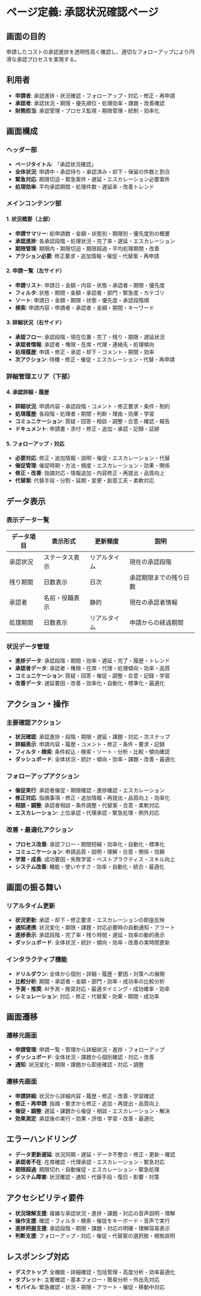 # ページ定義: 承認状況確認ページ

## 画面の目的
申請したコストの承認進捗を透明性高く確認し、適切なフォローアップにより円滑な承認プロセスを実現する。

## 利用者
- **申請者**: 承認進捗・状況確認・フォローアップ・対応・修正・再申請
- **承認者**: 承認状況・期限・優先順位・処理効率・課題・改善確認
- **財務担当**: 承認管理・プロセス監視・期限管理・統制・効率化

## 画面構成

### ヘッダー部
- **ページタイトル**: 「承認状況確認」
- **全体状況**: 申請中・承認待ち・承認済み・却下・保留の件数と割合
- **緊急対応**: 期限切迫・緊急案件・遅延・エスカレーション必要案件
- **処理効率**: 平均承認期間・処理件数・遅延率・改善トレンド

### メインコンテンツ部

#### 1. 状況概要（上部）
- **申請サマリー**: 総申請数・金額・状態別・期限別・優先度別の概要
- **承認進捗**: 各承認段階・処理状況・完了率・遅延・エスカレーション
- **期限管理**: 期限内・期限切迫・期限超過・平均処理期間・改善
- **アクション必要**: 修正要求・追加情報・催促・代替案・再申請

#### 2. 申請一覧（左サイド）
- **申請リスト**: 申請日・金額・内容・状態・承認者・期限・優先度
- **フィルタ**: 状態・期間・金額・承認者・部門・緊急度・カテゴリ
- **ソート**: 申請日・金額・期限・状態・優先度・承認段階順
- **検索**: 申請内容・申請者・承認者・金額・期間・キーワード

#### 3. 詳細状況（右サイド）
- **承認フロー**: 承認段階・現在位置・完了・残り・期限・遅延状況
- **承認者情報**: 承認者・権限・在席・代理・連絡先・処理傾向
- **処理履歴**: 申請・修正・承認・却下・コメント・期間・効率
- **次アクション**: 待機・修正・催促・エスカレーション・代替・再申請

### 詳細管理エリア（下部）

#### 4. 承認詳細・履歴
- **詳細状況**: 申請内容・承認段階・コメント・修正要求・条件・制約
- **処理履歴**: 各段階・処理者・期間・判断・理由・効果・学習
- **コミュニケーション**: 質疑・回答・相談・調整・合意・確認・報告
- **ドキュメント**: 申請書・添付・修正・追加・承認・記録・証跡

#### 5. フォローアップ・対応
- **必要対応**: 修正・追加情報・説明・催促・エスカレーション・代替
- **催促管理**: 催促時期・方法・頻度・エスカレーション・効果・関係
- **修正・改善**: 指摘対応・情報追加・内容修正・再提出・品質向上
- **代替案**: 代替手段・分割・延期・変更・創意工夫・柔軟対応

## データ表示

### 表示データ一覧
| データ項目 | 表示形式 | 更新頻度 | 説明 |
|-----------|---------|---------|------|
| 承認状況 | ステータス表示 | リアルタイム | 現在の承認段階 |
| 残り期間 | 日数表示 | 日次 | 承認期限までの残り日数 |
| 承認者 | 名前・役職表示 | 静的 | 現在の承認者情報 |
| 処理期間 | 日数表示 | リアルタイム | 申請からの経過期間 |

### 状況データ管理
- **進捗データ**: 承認段階・期間・効率・遅延・完了・履歴・トレンド
- **承認者データ**: 承認者・権限・在席・代理・処理傾向・効率・品質
- **コミュニケーション**: 質疑・回答・催促・調整・合意・記録・学習
- **改善データ**: 遅延要因・改善・効率化・自動化・標準化・最適化

## アクション・操作

### 主要確認アクション
- **状況確認**: 承認進捗・段階・期限・遅延・課題・対応・次ステップ
- **詳細表示**: 申請内容・履歴・コメント・修正・条件・要求・記録
- **フィルタ・検索**: 条件絞込・検索・ソート・分析・比較・傾向確認
- **ダッシュボード**: 全体状況・統計・傾向・効率・課題・改善・最適化

### フォローアップアクション
- **催促実行**: 承認者催促・期限確認・進捗確認・エスカレーション
- **修正対応**: 指摘事項・修正・追加情報・再提出・品質向上・効率化
- **相談・調整**: 承認者相談・条件調整・代替案・合意・柔軟対応
- **エスカレーション**: 上位承認・代理承認・緊急処理・例外対応

### 改善・最適化アクション
- **プロセス改善**: 承認フロー・期間短縮・効率化・自動化・標準化
- **コミュニケーション**: 申請品質・説明・理解・合意・関係・信頼
- **学習・成長**: 成功要因・失敗学習・ベストプラクティス・スキル向上
- **システム改善**: 機能・使いやすさ・効率・自動化・統合・最適化

## 画面の振る舞い

### リアルタイム更新
- **状況更新**: 承認・却下・修正要求・エスカレーションの即座反映
- **通知連携**: 状況変化・期限・課題・対応必要時の自動通知・アラート
- **進捗表示**: 承認段階・完了率・残り時間・遅延・効率の動的表示
- **ダッシュボード**: 全体状況・統計・傾向・効率・改善の実時間更新

### インタラクティブ機能
- **ドリルダウン**: 全体から個別・詳細・履歴・要因・対策への展開
- **比較分析**: 期間・承認者・金額・部門・効率・成功率の比較分析
- **予測・推奨**: AI予測・推奨対応・最適タイミング・成功確率・効率
- **シミュレーション**: 対応・修正・代替案・効果・期間・成功率

## 画面遷移

### 遷移元画面
- **申請管理**: 申請一覧・管理から詳細状況・進捗・フォローアップ
- **ダッシュボード**: 全体状況・課題から個別確認・対応・改善
- **通知**: 状況変化・期限・課題から即座確認・対応・調整

### 遷移先画面
- **申請詳細**: 状況から詳細内容・履歴・修正・改善・学習確認
- **修正・再申請**: 指摘・要求から修正・追加・再提出・品質向上
- **催促・調整**: 遅延・課題から催促・相談・エスカレーション・解決
- **効果測定**: 承認後の実行・効果・評価・学習・改善・最適化

## エラーハンドリング
- **データ更新遅延**: 状況同期・遅延・データ不整合・修正・更新・確認
- **承認者不在**: 在席確認・代理承認・エスカレーション・緊急対応
- **期限超過**: 期限切れ・自動催促・エスカレーション・緊急処理
- **システム障害**: 状況確認・通知・代替手段・復旧・影響・対策

## アクセシビリティ要件
- **状況理解支援**: 複雑な承認状況・進捗・課題・対応の音声説明・理解
- **操作支援**: 確認・フィルタ・検索・催促をキーボード・音声で実行
- **進捗把握支援**: 承認段階・期限・課題・対応の明確・理解容易表示
- **判断支援**: フォローアップ・対応・催促・代替案の選択肢・根拠説明

## レスポンシブ対応
- **デスクトップ**: 全機能・詳細確認・包括管理・高度分析・効率最適化
- **タブレット**: 主要確認・基本フォロー・簡易分析・外出先対応
- **モバイル**: 緊急確認・状況・期限・アラート・催促・移動中対応